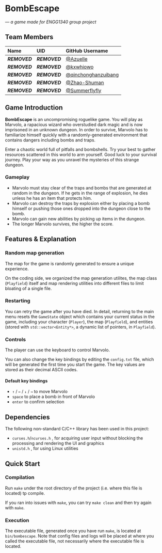 # BombEscape
*— a game made for ENGG1340 group project*

## Team Members

| **Name**     | **UID**      | **GitHub Username**                                           |
| :----------- | :----------- | :------------------------------------------------------------ |
| ***REMOVED*** | ***REMOVED*** | [@Azuelle](https://github.com/Azuelle)                        | 
| ***REMOVED*** | ***REMOVED*** | [@kxwhiowo](https://github.com/kxwhiowo)                      |
| ***REMOVED*** | ***REMOVED*** | [@qinchonghanzuibang](https://github.com/qinchonghanzuibang)  |
| ***REMOVED*** | ***REMOVED*** | [@Zhao-Shuman](https://github.com/Zhao-Shuman)                |
| ***REMOVED*** | ***REMOVED*** | [@Summerflyfly](https://github.com/Summerflyfly)              |

## Game Introduction
**BombEscape** is an uncompromising roguelike game. You will play as Marvolo, a rapacious wizard who overstudied dark magic and is now imprisoned in an unknown dungeon. In order to survive, Marvolo has to familiarize himself quickly with a randomly-generated environment that contains dangers including bombs and traps. 

Enter a chaotic world full of pitfalls and bombshells. Try your best to gather resources scattered in this world to arm yourself. Good luck to your survival journey. Play your way as you unravel the mysteries of this strange dungeon.

### Gameplay
- Marvolo must stay clear of the traps and bombs that are generated at random in the dungeon. If he gets in the range of explosion, he dies unless he has an item that protects him.
- Marvolo can destroy the traps by explosion either by placing a bomb himself or pushing those ones dropped into the dungeon close to the bomb. 
- Marvolo can gain new abilities by picking up items in the dungeon.
- The longer Marvolo survives, the higher the score. 

## Features & Explanation

### Random map generation
The map for the game is randomly generated to ensure a unique experience.

On the coding side, we organized the map generation utilites, the map class (`Playfield`) itself and map rendering utilities into different files to limit bloating of a single file.

### Restarting
You can retry the game after you have died. In detail, returning to the main menu resets the `GameState` object which contains your current status in the game, including your character (`Player`), the map (`Playfield`), and entities (stored with `std::vector<Entity*>`, a dynamic list of pointers, in `Playfield`).

### Controls
The player can use the keyboard to control Marvolo.

You can also change the key bindings by editing the `config.txt` file, which will be generated the first time you start the game. The key values are stored as their decimal ASCII codes.

#### Default key bindings
- `↑` / `←` / `↓` / `→` to move Marvolo
- `space` to place a bomb in front of Marvolo
- `enter` to confirm selection

## Dependencies
The following non-standard C/C++ library has been used in this project:
- `curses.h`/`ncurses.h` , for acquiring user input without blocking the processing and rendering the UI and graphics
- `unistd.h` , for using Linux utilities

## Quick Start

### Compilation
Run `make` under the root directory of the project (i.e. where this file is located) tp compile.

If you ran into issues with `make`, you can try `make clean` and then try again with `make`.

### Execution
The executable file, generated once you have run `make`, is located at `bin/bombescape`. Note that config files and logs will be placed at where you called the executable file, not necessarily where the executable file is located.

<!-- README REQUIREMENT

▪ Identification of the team members.
▪ A description of your game and introduce the game rules.
▪ A list of features that you have implemented and explain how each coding element 1 to 5 listed under the coding requirements aforementioned support your features.
▪ A list of non-standard C/C++ libraries, if any, that are used in your work and integrated to your code repo. Please also indicate what features in your game are supported by these libraries.
▪ Compilation and execution instructions. This serves like a "Quick start" of your game. The teaching team will follow your instructions to compile and run your game.
-->
